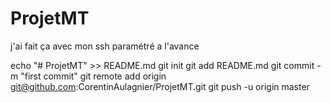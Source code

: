# ProjetMT

j'ai fait ça avec mon ssh paramétré a l'avance

echo "# ProjetMT" >> README.md
git init
git add README.md
git commit -m "first commit"
git remote add origin git@github.com:CorentinAulagnier/ProjetMT.git
git push -u origin master

